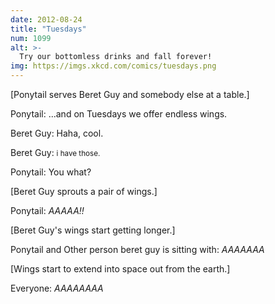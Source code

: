 ```yaml
---
date: 2012-08-24
title: "Tuesdays"
num: 1099
alt: >-
  Try our bottomless drinks and fall forever!
img: https://imgs.xkcd.com/comics/tuesdays.png
---
```

[Ponytail serves Beret Guy and somebody else at a table.]

Ponytail: ...and on Tuesdays we offer endless wings.

Beret Guy: Haha, cool.

Beret Guy: <small>i have those.</small>

Ponytail: You what?

[Beret Guy sprouts a pair of wings.]

Ponytail: *AAAAA!!*

[Beret Guy's wings start getting longer.]

Ponytail and Other person beret guy is sitting with: *AAAAAAA*

[Wings start to extend into space out from the earth.]

Everyone: *AAAAAAAA*